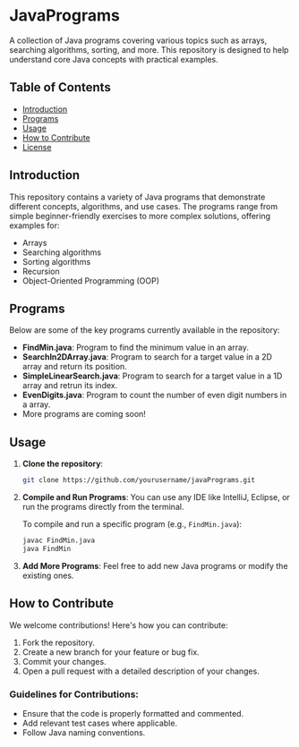 # JavaPrograms

A collection of Java programs covering various topics such as arrays, searching algorithms, sorting, and more. This repository is designed to help understand core Java concepts with practical examples.

## Table of Contents
- [Introduction](#introduction)
- [Programs](#programs)
- [Usage](#usage)
- [How to Contribute](#how-to-contribute)
- [License](#license)

## Introduction
This repository contains a variety of Java programs that demonstrate different concepts, algorithms, and use cases. The programs range from simple beginner-friendly exercises to more complex solutions, offering examples for:
- Arrays
- Searching algorithms
- Sorting algorithms
- Recursion
- Object-Oriented Programming (OOP)

## Programs
Below are some of the key programs currently available in the repository:

- **FindMin.java**: Program to find the minimum value in an array.
- **SearchIn2DArray.java**: Program to search for a target value in a 2D array and return its position.
- **SimpleLinearSearch.java**: Program to search for a target value in a 1D array and retrun its index.
- **EvenDigits.java**: Program to count the number of even digit numbers in a array.
- More programs are coming soon!

## Usage

1. **Clone the repository**:
    ```bash
    git clone https://github.com/yourusername/javaPrograms.git
    ```

2. **Compile and Run Programs**:
    You can use any IDE like IntelliJ, Eclipse, or run the programs directly from the terminal.

    To compile and run a specific program (e.g., `FindMin.java`):
    ```bash
    javac FindMin.java
    java FindMin
    ```

3. **Add More Programs**:
    Feel free to add new Java programs or modify the existing ones.

## How to Contribute

We welcome contributions! Here's how you can contribute:

1. Fork the repository.
2. Create a new branch for your feature or bug fix.
3. Commit your changes.
4. Open a pull request with a detailed description of your changes.

### Guidelines for Contributions:
- Ensure that the code is properly formatted and commented.
- Add relevant test cases where applicable.
- Follow Java naming conventions.
